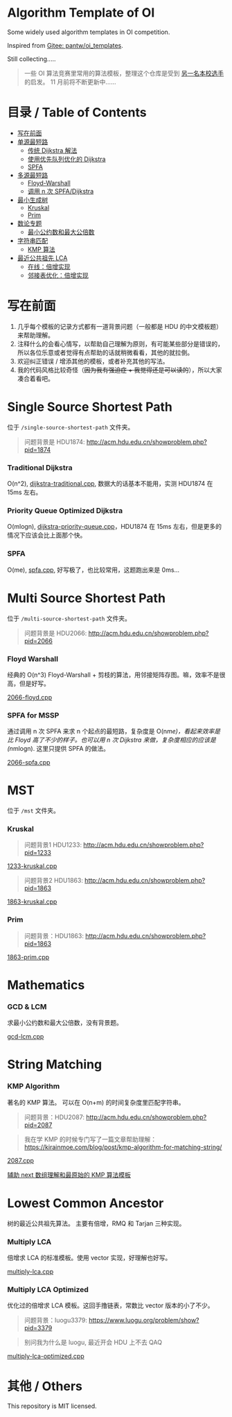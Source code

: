 # Algorithm Template of OI

Some widely used algorithm templates in OI competition.

Inspired from [Gitee: pantw/oi_templates](https://gitee.com/pantw/OI_templates).

Still collecting.....

> 一些 OI 算法竞赛里常用的算法模板，整理这个仓库是受到 [另一名本校选手](https://gitee.com/pantw/OI_templates) 的启发。 11 月前将不断更新中……

目录 / Table of Contents
=======================

  * [写在前面](#写在前面)
  * [单源最短路](#single-source-shortest-path)
    * [传统 Dijkstra 解法](#traditional-dijkstra)
    * [使用优先队列优化的 Dijkstra](#priority-queue-optimized-dijkstra)
    * [SPFA](#spfa)
  * [多源最短路](#multi-source-shortest-path)
    * [Floyd-Warshall](#floyd-warshall)
    * [调用 n 次 SPFA/Dijkstra](#spfa-for-mssp)
  * [最小生成树](#mst)
    * [Kruskal](#kruskal)
    * [Prim](#prim)
  * [数论专题](#mathematics)
    * [最小公约数和最大公倍数](#gcd-lcm)
  * [字符串匹配](#string-matching)
    * [KMP 算法](#kmp-algorithm)
  * [最近公共祖先 LCA](#lowest-common-ancestor)
    * [在线：倍增实现](#multiply-lca)
    * [邻接表优化：倍增实现](#multiply-lca-optimized)

# 写在前面

1. 几乎每个模板的记录方式都有一道背景问题（一般都是 HDU 的中文模板题）来帮助理解。
2. 注释什么的会看心情写，以帮助自己理解为原则，有可能某些部分是错误的，所以各位乐意或者觉得有点帮助的话就稍微看看，其他的就拉倒。
3. 欢迎纠正错误 / 增添其他的模板，或者补充其他的写法。
4. 我的代码风格比较奇怪（<s>因为我有强迫症 + 我觉得还是可以读的</s>），所以大家凑合着看吧。

# Single Source Shortest Path

位于 ```/single-source-shortest-path``` 文件夹。

> 问题背景是 HDU1874: http://acm.hdu.edu.cn/showproblem.php?pid=1874

### Traditional Dijkstra
  
O(n^2), [dijkstra-traditional.cpp](single-source-shortest-path/dijkstra-traditional.cpp), 数据大的话基本不能用，实测 HDU1874 在 15ms 左右。

### Priority Queue Optimized Dijkstra

O(mlogn), [dijkstra-priority-queue.cpp](single-source-shortest-path/dijkstra-priority-queue.cpp)，HDU1874 在 15ms 左右，但是更多的情况下应该会比上面那个快。

### SPFA

O(me), [spfa.cpp](single-source-shortest-path/spfa.cpp), 好写极了，也比较常用，这题跑出来是 0ms...

# Multi Source Shortest Path

位于 ```/multi-source-shortest-path``` 文件夹。

> 问题背景是 HDU2066:  http://acm.hdu.edu.cn/showproblem.php?pid=2066

### Floyd Warshall

经典的 O(n^3) Floyd-Warshall + 剪枝的算法，用邻接矩阵存图。嘛，效率不是很高，但是好写。

[2066-floyd.cpp](multi-source-shortest-path/2066-floyd.cpp)

### SPFA for MSSP

通过调用 n 次 SPFA 来求 n 个起点的最短路，复杂度是 O(n*me)，看起来效率是比 Floyd 高了不少的样子。也可以用 n 次 Dijkstra 来做，复杂度相应的应该是 (n*mlogn). 这里只提供 SPFA 的做法。

[2066-spfa.cpp](multi-source-shortest-path/2066-spfa.cpp)

# MST

位于 ```/mst``` 文件夹。

### Kruskal

> 问题背景1 HDU1233: http://acm.hdu.edu.cn/showproblem.php?pid=1233

[1233-kruskal.cpp](mst/1233-kruskal.cpp)

> 问题背景2 HDU1863: http://acm.hdu.edu.cn/showproblem.php?pid=1863

[1863-kruskal.cpp](mst/1863-kruskal.cpp)

### Prim

> 问题背景：HDU1863: http://acm.hdu.edu.cn/showproblem.php?pid=1863

[1863-prim.cpp](mst/1863-prim.cpp)

# Mathematics

### GCD & LCM

求最小公约数和最大公倍数，没有背景题。

[gcd-lcm.cpp](mathematics/gcd-lcm.cpp)

# String Matching

### KMP Algorithm

著名的 KMP 算法。 可以在 O(n+m) 的时间复杂度里匹配字符串。

> 问题背景：HDU2087: http://acm.hdu.edu.cn/showproblem.php?pid=2087

> 我在学 KMP 的时候专门写了一篇文章帮助理解：https://kirainmoe.com/blog/post/kmp-algorithm-for-matching-string/

[2087.cpp](kmp/2087.cpp)

[辅助 next 数组理解和最原始的 KMP 算法模板](kmp/kmp.cpp)

# Lowest Common Ancestor

树的最近公共祖先算法。 主要有倍增，RMQ 和 Tarjan 三种实现。

### Multiply LCA

倍增求 LCA 的标准模板。使用 vector 实现，好理解也好写。

[multiply-lca.cpp](lca/multiply-lca.cpp)

### Multiply LCA Optimized

优化过的倍增求 LCA 模板。这回手撸链表，常数比 vector 版本的小了不少。

> 问题背景：luogu3379: https://www.luogu.org/problem/show?pid=3379

> 别问我为什么是 luogu, 最近开会 HDU 上不去 QAQ

[multiply-lca-optimized.cpp](lca/multiply-lca-optimized.cpp)

# 其他 / Others

This repository is MIT licensed.
